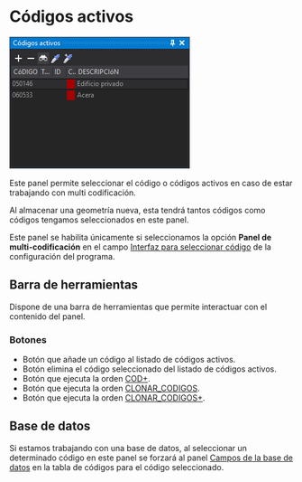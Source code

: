 # Códigos activos

![Panel códigos activos mostrando como códigos activos el 050146 y 060533](../../../.gitbook/assets/panelcodigosactivos.png)

Este panel permite seleccionar el código o códigos activos en caso de estar trabajando con multi codificación.

Al almacenar una geometría nueva, esta tendrá tantos códigos como códigos tengamos seleccionados en este panel.

Este panel se habilita únicamente si seleccionamos la opción **Panel de multi-codificación** en el campo [Interfaz para seleccionar código](../cuadros-de-dialogo/configuracion/diging.md#interfaz-para-seleccionar-codigo) de la configuración del programa.

## Barra de herramientas

Dispone de una barra de herramientas que permite interactuar con el contenido del panel.

### Botones

* Botón que añade un código al listado de códigos activos.
* Botón elimina el código seleccionado del listado de códigos activos.
* Botón que ejecuta la orden [COD+](/digi3d-net/referencia/ventana-de-dibujo/ordenes/c/cod-mas.md).
* Botón que ejecuta la orden [CLONAR_CODIGOS](../ventana-de-dibujo/ordenes/c/clonar-codigos.md).
* Botón que ejecuta la orden [CLONAR_CODIGOS+](../ventana-de-dibujo/ordenes/c/clonar-codigos-mas.md).

## Base de datos

Si estamos trabajando con una base de datos, al seleccionar un determinado código en este panel se forzará al panel [Campos de la base de datos](/digi3d-net/referencia/paneles/campos-de-la-base-de-datos.md) en la tabla de códigos para el código seleccionado.
